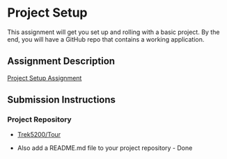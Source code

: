 # Project Setup

This assignment will get you set up and rolling with a basic project. By the end, you will have a GitHub repo that contains a working application.

## Assignment Description

[Project Setup Assignment](https://education.launchcode.org/liftoff/modules/assignments/project-setup)

## Submission Instructions

### Project Repository

* [Trek5200/Tour](https://github.com/Trek5200/Tour)

* Also add a README.md file to your project repository - Done
